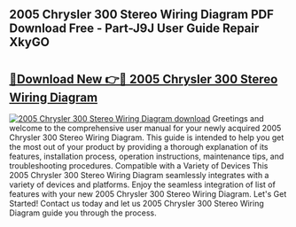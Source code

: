 ## 2005 Chrysler 300 Stereo Wiring Diagram PDF Download Free - Part-J9J User Guide Repair XkyGO

# <h2><a href="http://dfo09v9.blite.top/?on=2005+Chrysler+300+Stereo+Wiring+Diagram">🔗Download New 👉🔴 2005 Chrysler 300 Stereo Wiring Diagram</a></h2>

[![2005 Chrysler 300 Stereo Wiring Diagram download](https://i.imgur.com/lujVjoI.png)](http://dfo09v9.blite.top/?on=2005+Chrysler+300+Stereo+Wiring+Diagram)
Greetings and welcome to the comprehensive user manual for your newly acquired 2005 Chrysler 300 Stereo Wiring Diagram. This guide is intended to help you get the most out of your product by providing a thorough explanation of its features, installation process, operation instructions, maintenance tips, and troubleshooting procedures. Compatible with a Variety of Devices This 2005 Chrysler 300 Stereo Wiring Diagram seamlessly integrates with a variety of devices and platforms. Enjoy the seamless integration of list of features with your new 2005 Chrysler 300 Stereo Wiring Diagram. Let's Get Started! Contact us today and let us 2005 Chrysler 300 Stereo Wiring Diagram guide you through the process.
